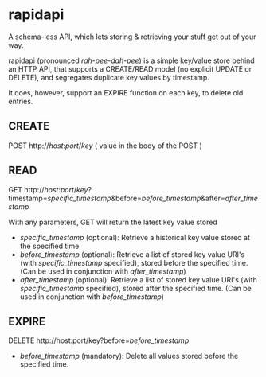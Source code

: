 rapidapi
========

A schema-less API, which lets storing &amp; retrieving your stuff get out of your way.

rapidapi (pronounced *rah-pee-dah-pee*) is a simple key/value store behind an HTTP API, that supports a CREATE/READ model (no explicit UPDATE or DELETE), and segregates duplicate key values by timestamp.

It does, however, support an EXPIRE function on each key, to delete old entries.

CREATE
------

POST http://*host*:*port*/*key* ( value in the body of the POST )

READ
----

GET http://*host*:*port*/*key*?timestamp=*specific_timestamp*&before=*before_timestamp*&after=*after_timestamp*

With any parameters, GET will return the latest key value stored

- *specific_timestamp* (optional): Retrieve a historical key value stored at the specified time
- *before_timestamp* (optional): Retrieve a list of stored key value URI's (with *specific_timestamp* specified), stored before the specified time. (Can be used in conjunction with *after_timestamp*)
- *after_timestamp* (optional): Retrieve a list of stored key value URI's (with *specific_timestamp* specified), stored after the specified time.  (Can be used in conjunction with *before_timestamp*)


EXPIRE
------

DELETE http://host:port/key?before=*before_timestamp*

- *before_timestamp* (mandatory): Delete all values stored before the specified time.
